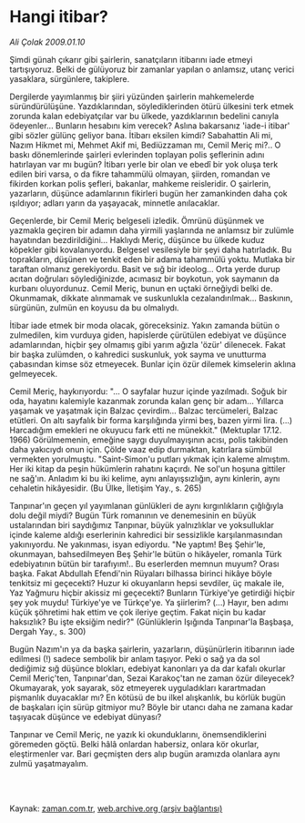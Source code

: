 # Hangi itibar?

*Ali Çolak 2009.01.10*

<td class="columnist-detail">
<p>Şimdi günah çıkarır gibi şairlerin, sanatçıların itibarını iade etmeyi tartışıyoruz. Belki de gülüyoruz bir zamanlar yapılan o anlamsız, utanç verici yasaklara, sürgünlere, takiplere.</p>
<p>
<div id="haberMetinDiv">
<p> Dergilerde yayımlanmış bir şiiri yüzünden şairlerin mahkemelerde süründürülüşüne. Yazdıklarından, söylediklerinden ötürü ülkesini terk etmek zorunda kalan edebiyatçılar var bu ülkede, yazdıklarının bedelini canıyla ödeyenler... Bunların hesabını kim verecek? Aslına bakarsanız 'iade-i itibar' gibi sözler gülünç geliyor bana. İtibarı eksilen kimdi? Sabahattin Ali mi, Nazım Hikmet mi, Mehmet Akif mi, Bediüzzaman mı, Cemil Meriç mi?.. O baskı dönemlerinde şairleri evlerinden toplayan polis şeflerinin adını hatırlayan var mı bugün? İtibarı yerle bir olan ve ebedî bir yok oluşa terk edilen biri varsa, o da fikre tahammülü olmayan, şiirden, romandan ve fikirden korkan polis şefleri, bakanlar, mahkeme reisleridir. O şairlerin, yazarların, düşünce adamlarının fikirleri bugün her zamankinden daha çok ışıldıyor; adları yarın da yaşayacak, minnetle anılacaklar.
<p>Geçenlerde, bir Cemil Meriç belgeseli izledik. Ömrünü düşünmek ve yazmakla geçiren bir adamın daha yirmili yaşlarında ne anlamsız bir zulümle hayatından bezdirildiğini... Haklıydı Meriç, düşünce bu ülkede kuduz köpekler gibi kovalanıyordu. Belgesel vesilesiyle bir şeyi daha hatırladık. Bu toprakların, düşünen ve tenkit eden bir adama tahammülü yoktu. Mutlaka bir taraftan olmanız gerekiyordu. Basit ve sığ bir ideolog... Orta yerde durup acıtan doğruları söylediğinizde, acımasız bir boykotun, yok saymanın da kurbanı oluyordunuz. Cemil Meriç, bunun en uçtaki örneğiydi belki de. Okunmamak, dikkate alınmamak ve suskunlukla cezalandırılmak... Baskının, sürgünün, zulmün en koyusu da bu olmalıydı.
<p>İtibar iade etmek bir moda olacak, göreceksiniz. Yakın zamanda bütün o zulmedilen, kim vurduya giden, hapislerde çürütülen edebiyat ve düşünce adamlarından, hiçbir şey olmamış gibi yarım ağızla 'özür' dilenecek. Fakat bir başka zulümden, o kahredici suskunluk, yok sayma ve unutturma çabasından kimse söz etmeyecek. Bunlar için özür dilemek kimselerin aklına gelmeyecek. 
<p>Cemil Meriç, haykırıyordu: "... O sayfalar huzur içinde yazılmadı. Soğuk bir oda, hayatını kalemiyle kazanmak zorunda kalan genç bir adam... Yıllarca yaşamak ve yaşatmak için Balzac çevirdim... Balzac tercümeleri, Balzac etütleri. On altı sayfalık bir forma karşılığında yirmi beş, bazen yirmi lira. (...) Harcadığım emekleri ne okuyucu fark etti ne münekkit." (Mektuplar 17.12. 1966) Görülmemenin, emeğine saygı duyulmayışının acısı, polis takibinden daha yakıcıydı onun için. Çölde vaaz edip durmaktan, katırlara sümbül vermekten yorulmuştu. "Saint-Simon'u putları yıkmak için kaleme almıştım. Her iki kitap da peşin hükümlerin rahatını kaçırdı. Ne sol'un hoşuna gittiler ne sağ'ın. Anladım ki bu iki kelime, aynı anlayışsızlığın, aynı kinlerin, aynı cehaletin hikâyesidir. (Bu Ülke, İletişim Yay., s. 265)
<p>Tanpınar'ın geçen yıl yayımlanan günlükleri de aynı kırgınlıkların çığlığıyla dolu değil miydi? Bugün Türk romanının ve denemesinin en büyük ustalarından biri saydığımız Tanpınar, büyük yalnızlıklar ve yoksulluklar içinde kaleme aldığı eserlerinin kahredici bir sessizlikle karşılanmasından yakınıyordu. Ne yakınması, isyan ediyordu. "Ne yaptım! Beş Şehir'le, okunmayan, bahsedilmeyen Beş Şehir'le bütün o hikâyeler, romanla Türk edebiyatının bütün bir tarafıyım!.. Bu eserlerden memnun muyum? Orası başka. Fakat Abdullah Efendi'nin Rüyaları bilhassa birinci hikâye böyle tenkitsiz mi geçecekti? Huzur ki okuyanların hepsi sevdiler, üç makale ile, Yaz Yağmuru hiçbir akissiz mi geçecekti? Bunların Türkiye'ye getirdiği hiçbir şey yok muydu! Türkiye'ye ve Türkçe'ye. Ya şiirlerim? (...) Hayır, ben adımı küçük şöhretimi hak ettim ve çok ileriye geçtim. Fakat niçin bu kadar haksızlık? Bu işte eksiğim nedir?" (Günlüklerin Işığında Tanpınar'la Başbaşa, Dergah Yay., s. 300)
<p>Bugün Nazım'ın ya da başka şairlerin, yazarların, düşünürlerin itibarının iade edilmesi (!) sadece sembolik bir anlam taşıyor. Peki o sağ ya da sol dediğimiz sığ düşünce blokları, edebiyat kanonları ya da dar kafalı okurlar Cemil Meriç'ten, Tanpınar'dan, Sezai Karakoç'tan ne zaman özür dileyecek? Okumayarak, yok sayarak, söz etmeyerek uyguladıkları karartmadan pişmanlık duyacaklar mı? En kötüsü de bu ilkel alışkanlık, bu körlük bugün de başkaları için sürüp gitmiyor mu? Böyle bir utancı daha ne zamana kadar taşıyacak düşünce ve edebiyat dünyası?
<p>Tanpınar ve Cemil Meriç, ne yazık ki okunduklarını, önemsendiklerini göremeden göçtü. Belki hâlâ onlardan habersiz, onlara kör okurlar, eleştirmenler var. Bari geçmişten ders alıp bugün aramızda olanlara aynı zulmü yaşatmayalım.</p></p></p></p></p></p></p></div>
</p>


<p><br>
		 </br></p></td>

Kaynak: [zaman.com.tr](http://zaman.com.tr/yazar.do?yazino=801949), [web.archive.org (arşiv bağlantısı)](http://web.archive.org/web/20111006003525/http://www.zaman.com.tr:80/yazar.do?yazino=801949)
